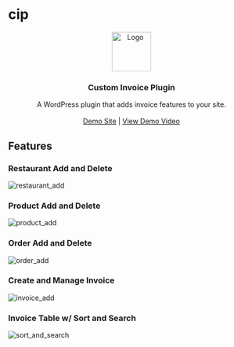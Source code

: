 # cip
<p align="center">
  <img src="https://image.flaticon.com/icons/png/512/951/951764.png" alt="Logo" width="80" height="80">

  <h3 align="center">Custom Invoice Plugin</h3>

  <p align="center">
    A WordPress plugin that adds invoice features to your site.
    <br />
    <br />
    <a href="https://exam.renstanforth.com/">Demo Site</a> | <a href="https://drive.google.com/file/d/1ykOh-ROZ0GUar7tAKT8LZtVhGc96_TY7/view?usp=sharing">View Demo Video</a>
  </p>
</p>

## Features
### Restaurant Add and Delete
![restaurant_add](https://user-images.githubusercontent.com/16567247/125807276-e279e274-eb87-4022-8963-f42a2f45a5bc.gif)

### Product Add and Delete
![product_add](https://user-images.githubusercontent.com/16567247/125807299-d4a9df5e-84c4-451c-8fcf-cc45b07b8f67.gif)

### Order Add and Delete
![order_add](https://user-images.githubusercontent.com/16567247/125807312-63f52058-170e-4c1f-b168-2d9cd9ccc60b.gif)

### Create and Manage Invoice
![invoice_add](https://user-images.githubusercontent.com/16567247/125807339-04fb0ab4-38aa-4cd3-b1a5-86ada62c75ab.gif)

### Invoice Table w/ Sort and Search
![sort_and_search](https://user-images.githubusercontent.com/16567247/125807375-0137d674-bac7-44df-bd78-bb9a84ea048a.gif)

